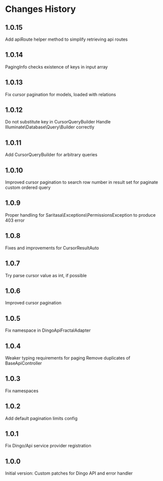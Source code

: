 # Changes History

1.0.15
------
Add apiRoute helper method to simplify retrieving api routes

1.0.14
------
PagingInfo checks existence of keys in input array

1.0.13
------
Fix cursor pagination for models, loaded with relations

1.0.12
------
Do not substitute key in CursorQueryBuilder
Handle Illuminate\Database\Query\Builder correctly

1.0.11
------
Add CursorQueryBuilder for arbitrary queries

1.0.10
------
Improved cursor pagination to search row number in result set for paginate custom ordered query

1.0.9
-----
Proper handling for Saritasa\Exceptions\PermissionsException to produce 403 error

1.0.8
-----
Fixes and improvements for CursorResultAuto

1.0.7
-----
Try parse cursor value as int, if possible

1.0.6
-----
Improved cursor pagination

1.0.5
-----
Fix namespace in DingoApiFractalAdapter

1.0.4
-----
Weaker typing requirements for paging
Remove duplicates of BaseApiController

1.0.3
-----
Fix namespaces

1.0.2
-----
Add default pagination limits config

1.0.1
-----
Fix Dingo/Api service provider registration

1.0.0
-----
Initial version: Custom patches for Dingo API and error handler
